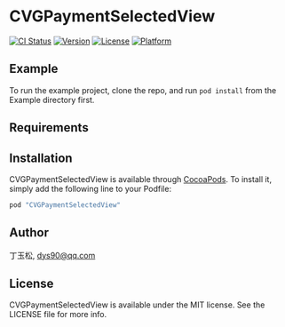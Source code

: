 # CVGPaymentSelectedView

[![CI Status](http://img.shields.io/travis/丁玉松/CVGPaymentSelectedView.svg?style=flat)](https://travis-ci.org/丁玉松/CVGPaymentSelectedView)
[![Version](https://img.shields.io/cocoapods/v/CVGPaymentSelectedView.svg?style=flat)](http://cocoapods.org/pods/CVGPaymentSelectedView)
[![License](https://img.shields.io/cocoapods/l/CVGPaymentSelectedView.svg?style=flat)](http://cocoapods.org/pods/CVGPaymentSelectedView)
[![Platform](https://img.shields.io/cocoapods/p/CVGPaymentSelectedView.svg?style=flat)](http://cocoapods.org/pods/CVGPaymentSelectedView)

## Example

To run the example project, clone the repo, and run `pod install` from the Example directory first.

## Requirements

## Installation

CVGPaymentSelectedView is available through [CocoaPods](http://cocoapods.org). To install
it, simply add the following line to your Podfile:

```ruby
pod "CVGPaymentSelectedView"
```

## Author

丁玉松, dys90@qq.com

## License

CVGPaymentSelectedView is available under the MIT license. See the LICENSE file for more info.
